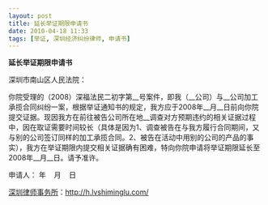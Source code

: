 ```yaml
---
layout: post
title: 延长举证期限申请书
date: 2010-04-18 11:33
tags: [举证, 深圳经济纠纷律师, 申请书]
---
```

<strong>延长举证期限申请书</strong>

深圳市南山区人民法院：

你院受理的（2008）深福法民二初字第__号案件，即我（__公司）与__公司加工承揽合同纠纷一案，根据举证通知书的规定，我方应于2008年__月__日前向你院提交证据。现因我方在前往被告公司所在地__调查对方预期违约的相关证据过程中，因在取证需要时间较长（具体是因为1、调查被告在与我方履行合同期间，又与别的公司签订同样的加工承揽合同。2、被告在活动中用别的公司的产品的事实），我方在举证期限内提交相关证据确有困难，特向你院申请将举证期限延长至2008年__月__日。请予准许。

申请人：
年    月    日

<a href="http://h.lvshiminglu.com/">深圳律师事务所</a>：<a href="http://h.lvshiminglu.com/">http://h.lvshiminglu.com/</a>

